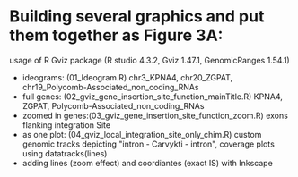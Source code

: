 # Building several graphics and put them together as Figure 3A:

usage of R Gviz package (R studio 4.3.2, Gviz 1.47.1, GenomicRanges 1.54.1)

* ideograms: (01_Ideogram.R) chr3_KPNA4, chr20_ZGPAT, chr19_Polycomb-Associated_non_coding_RNAs
* full genes: (02_gviz_gene_insertion_site_function_mainTitle.R) KPNA4, ZGPAT, Polycomb-Associated_non_coding_RNAs
* zoomed in genes:(03_gviz_gene_insertion_site_function_zoom.R)  exons flanking integration Site
* as one plot: (04_gviz_local_integration_site_only_chim.R) custom genomic tracks depicting "intron - Carvykti - intron", coverage plots using datatracks(lines)
* adding lines (zoom effect) and coordiantes (exact IS) with Inkscape